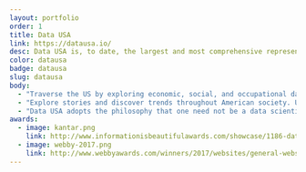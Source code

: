 ```yaml
---
layout: portfolio
order: 1
title: Data USA
link: https://datausa.io/
desc: Data USA is, to date, the largest and most comprehensive representation of U.S. data online. The website combines 8 publicly available government datasets to create clean, easy to navigate visualizations on everything from job markets to higher education and healthcare. For anyone from business executives to students, Data USA can be used as a platform to enhance understanding and inform decision making within the U.S.
color: datausa
badge: datausa
slug: datausa
body:
  - "Traverse the US by exploring economic, social, and occupational data through interactive customizable maps and visualizations."
  - "Explore stories and discover trends throughout American society. Utilizing seven comprehensive public data sets, Data USA puts the controls directly in the hands of the user for almost limitless possible applications."
  - "Data USA adopts the philosophy that one need not be a data scientist or a programmer to access valuable and versatile public information. It provides access for those unfamiliar with data manipulation, while maintaining breadth and depth for the seasoned professional."
awards:
  - image: kantar.png
    link: http://www.informationisbeautifulawards.com/showcase/1186-data-usa
  - image: webby-2017.png
    link: http://www.webbyawards.com/winners/2017/websites/general-website/government-civil-innovation/data-usa/
---
```

